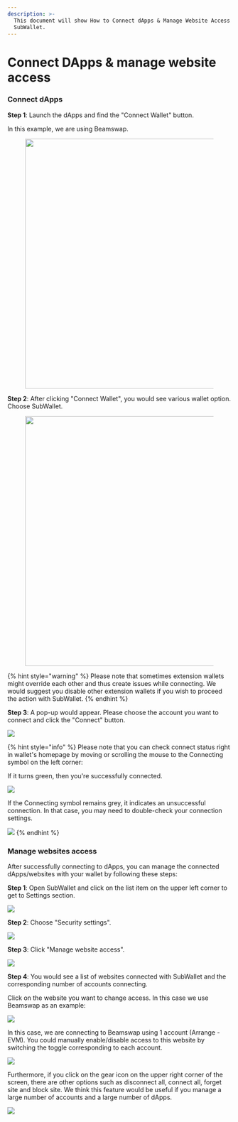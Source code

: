 ```yaml
---
description: >-
  This document will show How to Connect dApps & Manage Website Access with
  SubWallet.
---
```


# Connect DApps & manage website access

### **Connect dApps**

**Step 1**: Launch the dApps and find the "Connect Wallet" button.&#x20;

In this example, we are using Beamswap.

<div align="left">

<figure><img src="../../.gitbook/assets/image (191) (1).png" alt="" width="563"><figcaption></figcaption></figure>

</div>

**Step 2**: After clicking "Connect Wallet", you would see various wallet option. Choose SubWallet.

<div align="left">

<figure><img src="../../.gitbook/assets/image (192) (1).png" alt="" width="563"><figcaption></figcaption></figure>

</div>

{% hint style="warning" %}
Please note that sometimes extension wallets might override each other and thus create issues while connecting. We would suggest you disable other extension wallets if you wish to proceed the action with SubWallet.&#x20;
{% endhint %}



**Step 3**: A pop-up would appear. Please choose the account you want to connect and click the "Connect" button.

![](<../../.gitbook/assets/image (229) (1).png>)

{% hint style="info" %}
Please note that you can check connect status right in wallet's homepage by moving or scrolling the mouse to the Connecting symbol on the left corner:&#x20;

If it turns green, then you're successfully connected.

![](<../../.gitbook/assets/image (197) (1).png>)

If the Connecting symbol remains grey, it indicates an unsuccessful connection. In that case, you may need to double-check your connection settings.

![](<../../.gitbook/assets/image (88) (1).png>)
{% endhint %}

###

### Manage websites access

After successfully connecting to dApps, you can manage the connected dApps/websites with your wallet by following these steps:

**Step 1**: Open SubWallet and click on the list item on the upper left corner to get to Settings section.

![](<../../.gitbook/assets/image (89) (1).png>)

**Step 2**: Choose "Security settings".

![](<../../.gitbook/assets/image (194) (1).png>)

**Step 3**: Click "Manage website access".

![](https://files.gitbook.com/v0/b/gitbook-x-prod.appspot.com/o/spaces%2F2zseowhOCGE5xsJFb2z5%2Fuploads%2FhllGAoB2iKJ9PoSoBGYh%2FScreenshot\_10.png?alt=media\&token=174ef0ba-5484-4d85-9a4c-5d8ce74c30b2)

**Step 4**: You would see a list of websites connected with SubWallet and the corresponding number of accounts connecting.&#x20;

Click on the website you want to change access. In this case we use Beamswap as an example:

![](<../../.gitbook/assets/image (216) (1).png>)

In this case, we are connecting to Beamswap using 1 account (Arrange - EVM). You could manually enable/disable access to this website by switching the toggle corresponding to each account.&#x20;

![](<../../.gitbook/assets/image (195) (1).png>)

Furthermore, if you click on the gear icon on the upper right corner of the screen, there are other options such as disconnect all, connect all, forget site and block site. We think this feature would be useful if you manage a large number of accounts and a large number of dApps.&#x20;

![](<../../.gitbook/assets/image (90) (1).png>)

